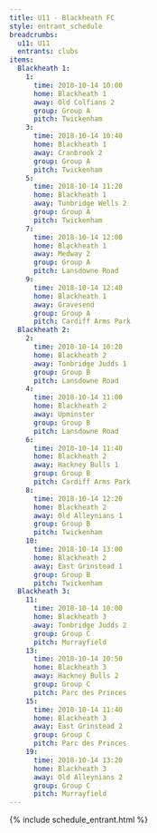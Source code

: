 ```yaml
---
title: U11 - Blackheath FC
style: entrant_schedule
breadcrumbs:
  u11: U11
  entrants: clubs
items:
  Blackheath 1:
    1:
      time: 2018-10-14 10:00
      home: Blackheath 1
      away: Old Colfians 2
      group: Group A
      pitch: Twickenham
    3:
      time: 2018-10-14 10:40
      home: Blackheath 1
      away: Cranbrook 2
      group: Group A
      pitch: Twickenham
    5:
      time: 2018-10-14 11:20
      home: Blackheath 1
      away: Tunbridge Wells 2
      group: Group A
      pitch: Twickenham
    7:
      time: 2018-10-14 12:00
      home: Blackheath 1
      away: Medway 2
      group: Group A
      pitch: Lansdowne Road
    9:
      time: 2018-10-14 12:40
      home: Blackheath 1
      away: Gravesend
      group: Group A
      pitch: Cardiff Arms Park
  Blackheath 2:
    2:
      time: 2018-10-14 10:20
      home: Blackheath 2
      away: Tonbridge Judds 1
      group: Group B
      pitch: Lansdowne Road
    4:
      time: 2018-10-14 11:00
      home: Blackheath 2
      away: Upminster
      group: Group B
      pitch: Lansdowne Road
    6:
      time: 2018-10-14 11:40
      home: Blackheath 2
      away: Hackney Bulls 1
      group: Group B
      pitch: Cardiff Arms Park
    8:
      time: 2018-10-14 12:20
      home: Blackheath 2
      away: Old Alleynians 1
      group: Group B
      pitch: Twickenham
    10:
      time: 2018-10-14 13:00
      home: Blackheath 2
      away: East Grinstead 1
      group: Group B
      pitch: Twickenham
  Blackheath 3:
    11:
      time: 2018-10-14 10:00
      home: Blackheath 3
      away: Tonbridge Judds 2
      group: Group C
      pitch: Murrayfield
    13:
      time: 2018-10-14 10:50
      home: Blackheath 3
      away: Hackney Bulls 2
      group: Group C
      pitch: Parc des Princes
    15:
      time: 2018-10-14 11:40
      home: Blackheath 3
      away: East Grinstead 2
      group: Group C
      pitch: Parc des Princes
    19:
      time: 2018-10-14 13:20
      home: Blackheath 3
      away: Old Alleynians 2
      group: Group C
      pitch: Murrayfield
---
```


{% include schedule_entrant.html %}
